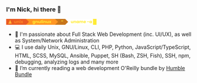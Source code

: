 ### I'm Nick, hi there 👋

![Screenshot](./cli.png)

- :cowboy_hat_face: I'm passionate about Full Stack Web Development (inc. UI/UX), as well as System/Network Administration
- :computer: I use daily Unix, GNU/Linux, CLI, PHP, Python, JavaScript/TypeScript, HTML, SCSS, MySQL, Ansible, Puppet, SH (Bash, ZSH, Fish), SSH, npm, debugging, analyzing logs and many more
- :open_book: I’m currently reading a web development O'Reilly bundle by [Humble Bundle](https://www.humblebundle.com/books)
